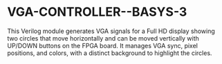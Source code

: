 # VGA-CONTROLLER--BASYS-3
This Verilog module generates VGA signals for a Full HD display showing two circles that move horizontally and can be moved vertically with UP/DOWN buttons on the FPGA board. It manages VGA sync, pixel positions, and colors, with a distinct background to highlight the circles.
